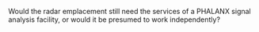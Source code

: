 Would the radar emplacement still need the services of a PHALANX signal
analysis facility, or would it be presumed to work independently?